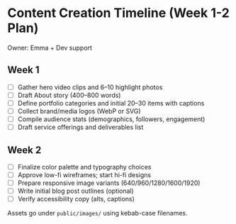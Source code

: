 # Content Creation Timeline (Week 1-2 Plan)

Owner: Emma + Dev support

## Week 1

- [ ] Gather hero video clips and 6–10 highlight photos
- [ ] Draft About story (400–800 words)
- [ ] Define portfolio categories and initial 20–30 items with captions
- [ ] Collect brand/media logos (WebP or SVG)
- [ ] Compile audience stats (demographics, followers, engagement)
- [ ] Draft service offerings and deliverables list

## Week 2

- [ ] Finalize color palette and typography choices
- [ ] Approve low-fi wireframes; start hi-fi designs
- [ ] Prepare responsive image variants (640/960/1280/1600/1920)
- [ ] Write initial blog post outlines (optional)
- [ ] Verify accessibility copy (alts, captions)

Assets go under `public/images/` using kebab-case filenames.


